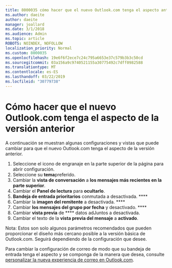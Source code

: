 ```yaml
---
title: 8000035 cómo hacer que el nuevo Outlook.com tenga el aspecto anterior
ms.author: daeite
author: daeite
manager: joallard
ms.date: 3/1/2018
ms.audience: Admin
ms.topic: article
ROBOTS: NOINDEX, NOFOLLOW
localization_priority: Normal
ms.custom: 8000035
ms.openlocfilehash: 19e6f6f2ece7c24c795a6653e37c579b3b3c50cd
ms.sourcegitcommit: 03a156a9c9740521155a30775492c7dff0982588
ms.translationtype: MT
ms.contentlocale: es-ES
ms.lasthandoff: 03/22/2019
ms.locfileid: "30779738"
---
```

# <a name="how-to-make-the-new-outlookcom-look-like-the-old-version"></a>Cómo hacer que el nuevo Outlook.com tenga el aspecto de la versión anterior

A continuación se muestran algunas configuraciones y vistas que puede cambiar para que el nuevo Outlook.com tenga el aspecto de la versión anterior.

1. Seleccione el icono de engranaje en la parte superior de la página para abrir configuración.
2. Seleccione su **tema**preferido.
3. Cambiar la **vista de conversación** a **los mensajes más recientes en la parte superior**.
4. Cambiar el **Panel de lectura** para **ocultarlo**.
5. **Bandeja de entrada prioritarios** conmutada a desactivada. ****
6. Cambiar la **imagen del remitente** a desactivada. **** 
7. Cambiar **los mensajes del grupo por fecha** y desactivado. **** 
8. Cambiar **vista previa** de **** datos adJuntos a desactivada. 
9. Cambiar el texto de la **vista previa del mensaje** a **activado**.

Nota: Estos son solo algunos parámetros recomendados que pueden proporcionar el diseño más cercano posible a la versión básica de Outlook.com. Seguirá dependiendo de la configuración que desee.

Para cambiar la configuración de correo de modo que su bandeja de entrada tenga el aspecto y se componga de la manera que desea, consulte [personalizar la nueva experiencia de correo en Outlook.com](https://support.office.com/article/b41c2ecb-f23c-42b3-b7f8-659646d5e58c).